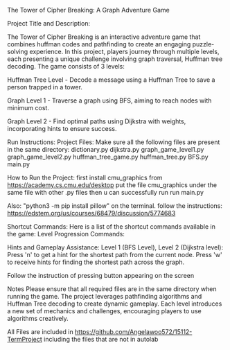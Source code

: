 The Tower of Cipher Breaking: A Graph Adventure Game


Project Title and Description:

The Tower of Cipher Breaking is an interactive adventure game that combines huffman codes and pathfinding to create an engaging puzzle-solving experience. In this project, players journey through multiple levels, each presenting a unique challenge involving graph traversal, Huffman tree decoding. The game consists of 3 levels:

Huffman Tree Level - Decode a message using a Huffman Tree to save a person trapped in a tower.

Graph Level 1 - Traverse a graph using BFS, aiming to reach nodes with minimum cost.

Graph Level 2 - Find optimal paths using Dijkstra with weights, incorporating hints to ensure success.


Run Instructions:
Project Files: Make sure all the following files are present in the same directory:
dictionary.py
dijkstra.py
graph_game_level1.py
graph_game_level2.py
huffman_tree_game.py
huffman_tree.py
BFS.py
main.py

How to Run the Project:
first install cmu_graphics from https://academy.cs.cmu.edu/desktop
put the file cmu_graphics under the same file with other .py files
then u can successfully run
run main.py

Also: 
"python3 -m pip install pillow" on the terminal. follow the instructions: https://edstem.org/us/courses/68479/discussion/5774683

Shortcut Commands:
Here is a list of the shortcut commands available in the game:
Level Progression Commands:

Hints and Gameplay Assistance:
Level 1 (BFS Level), Level 2 (Dijkstra level): 
Press 'n' to get a hint for the shortest path from the current node.
Press 'w' to receive hints for finding the shortest path across the graph.

Follow the instruction of pressing button appearing on the screen


Notes
Please ensure that all required files are in the same directory when running the game.
The project leverages pathfinding algorithms and Huffman Tree decoding to create dynamic gameplay. Each level introduces a new set of mechanics and challenges, encouraging players to use algorithms creatively.

All Files are included in https://github.com/Angelawoo572/15112-TermProject
including the files that are not in autolab